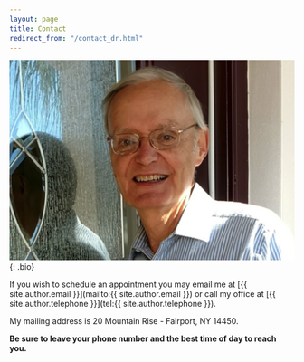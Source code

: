 ```yaml
---
layout: page
title: Contact
redirect_from: "/contact_dr.html"
---
```


![Cross Keys Office Park](/img/dr-leon-schofield.png)
{: .bio}

If you wish to schedule an appointment you may email me at [{{ site.author.email }}](mailto:{{ site.author.email }}) or call my office at [{{ site.author.telephone }}](tel:{{ site.author.telephone }}).

My mailing address is 20 Mountain Rise - Fairport, NY 14450.

**Be sure to leave your phone number and the best time of day to reach you.**

